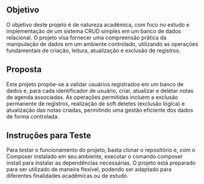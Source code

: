 ## Objetivo

O objetivo deste projeto é de natureza acadêmica, com foco no estudo e implementação de um sistema CRUD simples em um banco de dados relacional. O projeto visa fornecer uma compreensão prática da manipulação de dados em um ambiente controlado, utilizando as operações fundamentais de criação, leitura, atualização e exclusão de registros.

## Proposta

Este projeto propõe-se a validar usuários registrados em um banco de dados e, para cada identificador de usuário, criar, atualizar e deletar notas de agenda associadas. As operações permitidas incluem a exclusão permanente de registros, realização de soft deletes (exclusão lógica) e atualização das notas criadas, permitindo uma gestão eficiente dos dados de forma controlada.

## Instruções para Teste

Para testar o funcionamento do projeto, basta clonar o repositório e, com o Composer instalado em seu ambiente, executar o comando composer install para instalar as dependências necessárias. O projeto está preparado para ser utilizado de maneira flexível, podendo ser adaptado para diferentes finalidades acadêmicas ou de estudo.
